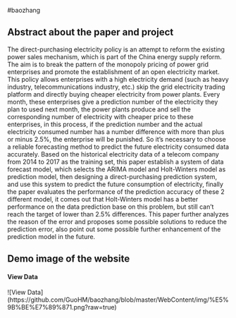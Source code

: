 #baozhang
<h2>Abstract about the paper and project</h2>
<p>The direct-purchasing electricity policy is an attempt to reform the existing power sales mechanism, which is part of the China energy supply reform. The aim is to break the pattern of the monopoly pricing of power grid enterprises and promote the establishment of an open electricity market. This policy allows enterprises with a high electricity demand (such as heavy industry, telecommunications industry, etc.) skip the grid electricity trading platform and directly buying cheaper electricity from power plants. Every month, these enterprises give a prediction number of the electricity they plan to used next month, the power plants produce and sell the corresponding number of electricity with cheaper price to these enterprises, in this process, if the prediction number and the actual electricity consumed number has a number difference with more than plus or minus 2.5%, the enterprise will be punished. So it’s necessary to choose a reliable forecasting method to predict the future electricity consumed data accurately. Based on the historical electricity data of a telecom company from 2014 to 2017 as the training set, this paper establish a system of data forecast model, which selects the ARIMA model and Holt-Winters model as prediction model, then designing a direct-purchasing prediction system, and use this system to predict the future consumption of electricity, finally the paper evaluates the performance of the prediction accuracy of these 2 different model, it comes out that Holt-Winters model has a better performance on the data prediction base on this problem, but still can’t reach the target of lower than 2.5% differences. This paper further analyzes the reason of the error and proposes some possible solutions to reduce the prediction error, also point out some possible further enhancement of the prediction model in the future.</p>

<h2>Demo image of the website</h2>
<h4>View Data</h4>
![View Data](https://github.com/GuoHM/baozhang/blob/master/WebContent/img/%E5%9B%BE%E7%89%871.png?raw=true)
